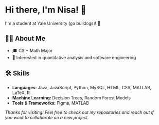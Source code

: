 # Hi there, I'm Nisa! 👋

I'm a student at Yale University (go bulldogs)! 🐶 

## 🚴‍♀️ About Me

- 🎓  CS + Math Major
- 🚀  Interested in quantitative analysis and software engineering

## 🛠️ Skills

- **Languages:** Java, JavaScript, Python, MySQL, HTML, CSS, MATLAB, LaTeX, R
- **Machine Learning:** Decision Trees, Random Forest Models
- **Tools & Frameworks:** Figma, MATLAB

_Thanks for visiting! Feel free to check out my repositories and reach out if you want to collaborate on a new project._
